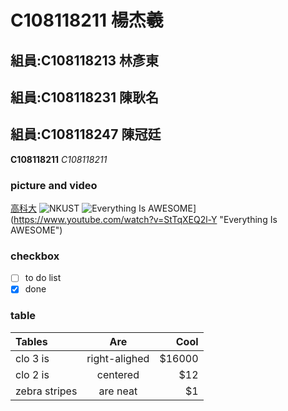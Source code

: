 
# C108118211 楊杰羲
## 組員:C108118213 林彥東
## 組員:C108118231 陳耿名
## 組員:C108118247 陳冠廷

**C108118211**
*C108118211*

### picture and video
[高科大](http://www.nkust.edu.tw)
![NKUST](https://www.nkust.edu.tw/var/file/0/1000/img/513/182513897.png)
![Everything Is AWESOME](https://img.youtube.com/vi/StTqXEQ2l-Y/0.jpg)](https://www.youtube.com/watch?v=StTqXEQ2l-Y "Everything Is AWESOME")

### checkbox
- [ ] to do list
- [x] done

### table
| Tables          | Are                |  Cool            |
| :-------------  | :----------------: |  --------------: |
|  clo 3 is       |   right-alighed    |   $16000         |
|  clo 2 is       |     centered       |   $12            |
|  zebra stripes  |     are neat       |   $1             |
